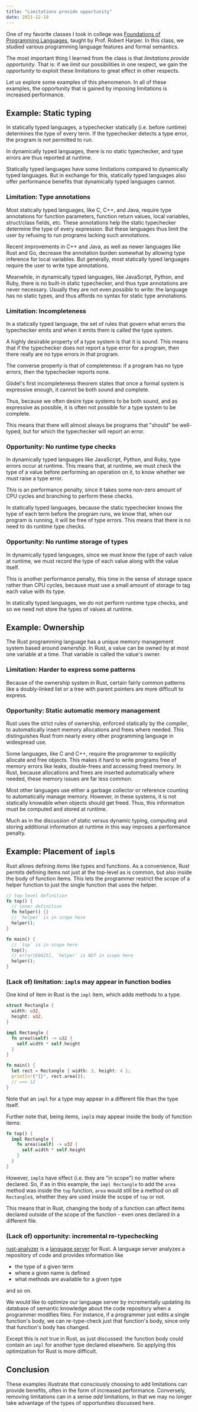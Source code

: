 ```yaml
---
title: "Limitations provide opportunity"
date: 2021-12-10
---
```


One of my favorite classes I took in college was [Foundations of Programming
Languages][pl-cmu], taught by Prof. Robert Harper. In this class, we studied
various programming language features and formal semantics.

The most important thing I learned from the class is that _limitations provide
opportunity_. That is: if we _limit_ our possibilities in one respect, we gain
the _opportunity_ to exploit these limitations to great effect in other
respects.

Let us explore some examples of this phenomenon. In all of these examples, the
opportunity that is gained by imposing limitations is increased performance.

## Example: Static typing

In statically typed languages, a typechecker statically (i.e. before runtime)
determines the type of every term. If the typechecker detects a type error, the
program is not permitted to run.

In dynamically typed languages, there is no static typechecker, and type errors
are thus reported at runtime.

Statically typed languages have some limitations compared to dynamically typed
languages. But in exchange for this, statically typed languages also offer
performance benefits that dynamically typed languages cannot.

### Limitation: Type annotations

Most statically typed languages, like C, C++, and Java, require type annotations
for function parameters, function return values, local variables, struct/class
fields, etc. These annotations help the static typechecker determine the type of
every expression. But these languages thus limit the user by refusing to run
programs lacking such annotations.

Recent improvements in C++ and Java, as well as newer languages like Rust and
Go, decrease the annotation burden somewhat by allowing type inference for local
variables. But generally, most statically typed languages require the user to
write type annotations.

Meanwhile, in dynamically typed languages, like JavaScript, Python, and Ruby,
there is no built-in static typechecker, and thus type annotations are never
necessary. Usually they are not even _possible_ to write: the language has no
static types, and thus affords no syntax for static type annotations.

### Limitation: Incompleteness

In a statically typed language, the set of rules that govern what errors the
typechecker emits and when it emits them is called the type system.

A highly desirable property of a type system is that it is sound. This means
that if the typechecker does not report a type error for a program, then there
really are no type errors in that program.

The converse property is that of completeness: if a program has no type errors,
then the typechecker reports none.

Gödel's first incompleteness theorem states that once a formal system is
expressive enough, it cannot be both sound and complete.

Thus, because we often desire type systems to be both sound, and as expressive
as possible, it is often not possible for a type system to be complete.

This means that there will almost always be programs that "should" be
well-typed, but for which the typechecker will report an error.

### Opportunity: No runtime type checks

In dynamically typed languages like JavaScript, Python, and Ruby, type errors
occur at runtime. This means that, at runtime, we must check the type of a value
before performing an operation on it, to know whether we must raise a type
error.

This is an performance penalty, since it takes some non-zero amount of CPU
cycles and branching to perform these checks.

In statically typed languages, because the static typechecker knows the type of
each term before the program runs, we know that, when our program is running, it
will be free of type errors. This means that there is no need to do runtime type
checks.

### Opportunity: No runtime storage of types

In dynamically typed languages, since we must know the type of each value at
runtime, we must record the type of each value along with the value itself.

This is another performance penalty, this time in the sense of storage space
rather than CPU cycles, because must use a small amount of storage to tag each
value with its type.

In statically typed languages, we do not perform runtime type checks, and so we
need not store the types of values at runtime.

## Example: Ownership

The Rust programming language has a unique memory management system based around
_ownership_. In Rust, a value can be owned by at most one variable at a time.
That variable is called the value's owner.

### Limitation: Harder to express some patterns

Because of the ownership system in Rust, certain fairly common patterns like a
doubly-linked list or a tree with parent pointers are more difficult to express.

### Opportunity: Static automatic memory management

Rust uses the strict rules of ownership, enforced statically by the compiler, to
automatically insert memory allocations and frees where needed. This
distinguishes Rust from nearly every other programming language in widespread
use.

Some languages, like C and C++, require the programmer to explicitly allocate
and free objects. This makes it hard to write programs free of memory errors
like leaks, double-frees and accessing freed memory. In Rust, because
allocations and frees are inserted automatically where needed, these memory
issues are far less common.

Most other languages use either a garbage collector or reference counting to
automatically manage memory. However, in these systems, it is not statically
knowable when objects should get freed. Thus, this information must be computed
and stored at runtime.

Much as in the discussion of static versus dynamic typing, computing and storing
additional information at runtime in this way imposes a performance penalty.

## Example: Placement of `impl`s

Rust allows defining _items_ like types and functions. As a convenience, Rust
permits defining items not just at the top-level as is common, but also inside
the body of function items. This lets the programmer restrict the scope of a
helper function to just the single function that uses the helper.

```rs
// top-level definition
fn top() {
  // inner definition
  fn helper() {}
  // `helper` is in scope here
  helper();
}

fn main() {
  // `top` is in scope here
  top();
  // error[E0425], `helper` is NOT in scope here
  helper();
}
```

### (Lack of) limitation: `impl`s may appear in function bodies

One kind of item in Rust is the `impl` item, which adds methods to a type.

```rs
struct Rectangle {
  width: u32,
  height: u32,
}

impl Rectangle {
  fn area(&self) -> u32 {
    self.width * self.height
  }
}

fn main() {
  let rect = Rectangle { width: 3, height: 4 };
  println!("{}", rect.area());
  // ==> 12
}
```

Note that an `impl` for a type may appear in a different file than the type
itself.

Further note that, being items, `impl`s may appear inside the body of function
items:

```rs
fn top() {
  impl Rectangle {
    fn area(&self) -> u32 {
      self.width * self.height
    }
  }
}
```

However, `impl`s have effect (i.e. they are "in scope") no matter where
declared. So, if as in this example, the `impl Rectangle` to add the `area`
method was inside the `top` function, `area` would still be a method on _all_
`Rectangle`s, whether they are used inside the scope of `top` or not.

This means that in Rust, changing the body of a function can affect items
declared outside of the scope of the function - even ones declared in a
different file.

### (Lack of) opportunity: incremental re-typechecking

[rust-analyzer][] is a [language server][] for Rust. A language server analyzes
a repository of code and provides information like

- the type of a given term
- where a given name is defined
- what methods are available for a given type

and so on.

We would like to optimize our language server by incrementally updating its
database of semantic knowledge about the code repository when a programmer
modifies files. For instance, if a programmer just edits a single function's
body, we can re-type-check just that function's body, since only that function's
body has changed.

Except this is _not_ true in Rust, as just discussed: the function body could
contain an `impl` for another type declared elsewhere. So applying this
optimization for Rust is more difficult.

## Conclusion

These examples illustrate that consciously choosing to add limitations can
provide benefits, often in the form of increased performance. Conversely,
removing limitations can in a sense _add_ limitations, in that we may no longer
take advantage of the types of opportunities discussed here.

[pl-cmu]: https://www.cs.cmu.edu/~rjsimmon/15312-s14/
[language server]: https://microsoft.github.io/language-server-protocol/
[rust-analyzer]: https://rust-analyzer.github.io
